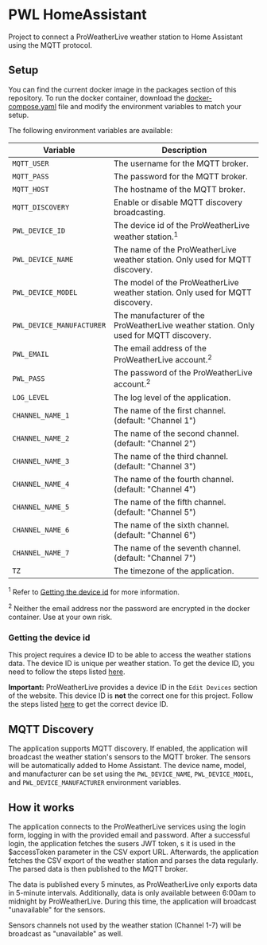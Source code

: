 # PWL HomeAssistant

Project to connect a ProWeatherLive weather station to Home Assistant using the MQTT protocol.

## Setup

You can find the current docker image in the packages section of this repository.
To run the docker container, download the [docker-compose.yaml](docker-compose.yaml) file and modify the environment variables to match your setup.

The following environment variables are available:

| Variable                  | Description                                                                           |
| ------------------------- | ------------------------------------------------------------------------------------- |
| `MQTT_USER`               | The username for the MQTT broker.                                                     |
| `MQTT_PASS`               | The password for the MQTT broker.                                                     |
| `MQTT_HOST`               | The hostname of the MQTT broker.                                                      |
| `MQTT_DISCOVERY`          | Enable or disable MQTT discovery broadcasting.                                        |
| `PWL_DEVICE_ID`           | The device id of the ProWeatherLive weather station.<sup>1</sup>                      |
| `PWL_DEVICE_NAME`         | The name of the ProWeatherLive weather station. Only used for MQTT discovery.         |
| `PWL_DEVICE_MODEL`        | The model of the ProWeatherLive weather station. Only used for MQTT discovery.        |
| `PWL_DEVICE_MANUFACTURER` | The manufacturer of the ProWeatherLive weather station. Only used for MQTT discovery. |
| `PWL_EMAIL`               | The email address of the ProWeatherLive account.<sup>2</sup>                          |
| `PWL_PASS`                | The password of the ProWeatherLive account.<sup>2</sup>                               |
| `LOG_LEVEL`               | The log level of the application.                                                     |
| `CHANNEL_NAME_1`          | The name of the first channel. (default: "Channel 1")                                 |
| `CHANNEL_NAME_2`          | The name of the second channel. (default: "Channel 2")                                |
| `CHANNEL_NAME_3`          | The name of the third channel. (default: "Channel 3")                                 |
| `CHANNEL_NAME_4`          | The name of the fourth channel. (default: "Channel 4")                                |
| `CHANNEL_NAME_5`          | The name of the fifth channel. (default: "Channel 5")                                 |
| `CHANNEL_NAME_6`          | The name of the sixth channel. (default: "Channel 6")                                 |
| `CHANNEL_NAME_7`          | The name of the seventh channel. (default: "Channel 7")                               |
| `TZ`                      | The timezone of the application.                                                      |

<sup>1</sup> Refer to [Getting the device id](#getting-the-device-id) for more information.

<sup>2</sup> Neither the email address nor the password are encrypted in the docker container. Use at your own risk.

### Getting the device id

This project requires a device ID to be able to access the weather stations data. The device ID is unique per weather station. To get the device ID, you need to follow the steps listed [here](./docs/Device-Id.md).

**Important:** ProWeatherLive provides a device ID in the `Edit Devices` section of the website. This device ID is **not** the correct one for this project. Follow the steps listed [here](./docs/Device-Id.md) to get the correct device ID.

## MQTT Discovery

The application supports MQTT discovery. If enabled, the application will broadcast the weather station's sensors to the MQTT broker. The sensors will be automatically added to Home Assistant. The device name, model, and manufacturer can be set using the `PWL_DEVICE_NAME`, `PWL_DEVICE_MODEL`, and `PWL_DEVICE_MANUFACTURER` environment variables.

## How it works

The application connects to the ProWeatherLive services using the login form, logging in with the provided email and password. After a successful login, the application fetches the susers JWT token, s it is used in the $accessToken parameter in the CSV export URL.
Afterwards, the application fetches the CSV export of the weather station and parses the data regularly. The parsed data is then published to the MQTT broker.

The data is published every 5 minutes, as ProWeatherLive only exports data in 5-minute intervals. Additionally, data is only available between 6:00am to midnight by ProWeatherLive. During this time, the application will broadcast "unavailable" for the sensors.

Sensors channels not used by the weather station (Channel 1-7) will be broadcast as "unavailable" as well.
